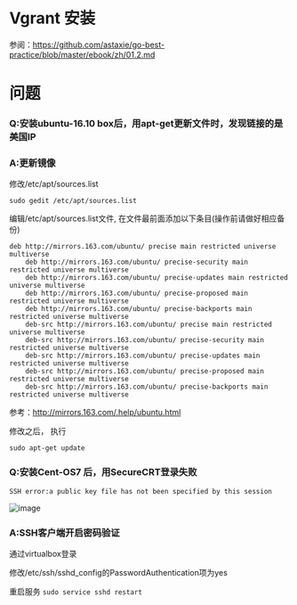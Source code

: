 # Vgrant 安装

参阅：https://github.com/astaxie/go-best-practice/blob/master/ebook/zh/01.2.md

# 问题
### Q:安装ubuntu-16.10 box后，用apt-get更新文件时，发现链接的是美国IP

### A:更新镜像
修改/etc/apt/sources.list

`sudo gedit /etc/apt/sources.list`

编辑/etc/apt/sources.list文件, 在文件最前面添加以下条目(操作前请做好相应备份)

```
deb http://mirrors.163.com/ubuntu/ precise main restricted universe multiverse
    deb http://mirrors.163.com/ubuntu/ precise-security main restricted universe multiverse
    deb http://mirrors.163.com/ubuntu/ precise-updates main restricted universe multiverse
    deb http://mirrors.163.com/ubuntu/ precise-proposed main restricted universe multiverse
    deb http://mirrors.163.com/ubuntu/ precise-backports main restricted universe multiverse
    deb-src http://mirrors.163.com/ubuntu/ precise main restricted universe multiverse
    deb-src http://mirrors.163.com/ubuntu/ precise-security main restricted universe multiverse
    deb-src http://mirrors.163.com/ubuntu/ precise-updates main restricted universe multiverse
    deb-src http://mirrors.163.com/ubuntu/ precise-proposed main restricted universe multiverse
    deb-src http://mirrors.163.com/ubuntu/ precise-backports main restricted universe multiverse
````

参考：http://mirrors.163.com/.help/ubuntu.html

修改之后， 执行

`sudo apt-get update`

### Q:安装Cent-OS7 后，用SecureCRT登录失败

` SSH error:a public key file has not been specified by this session `

![image](https://github.com/cindyhua/Study/blob/master/vgrant/images/SecureCRT_fail_0.png)

### A:SSH客户端开启密码验证

通过virtualbox登录

修改/etc/ssh/sshd_config的PasswordAuthentication项为yes

重启服务
`sudo service sshd restart`

